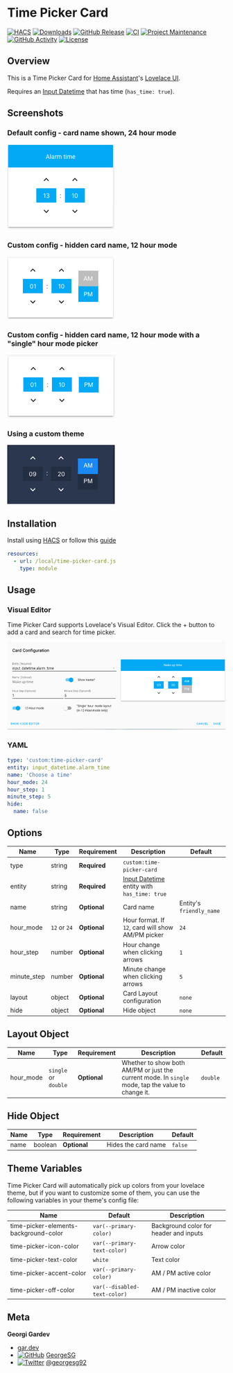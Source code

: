 # Time Picker Card

[![HACS][hacs-shield]][hacs-link]
[![Downloads][downloads-shield]][downloads-link]
[![GitHub Release][releases-shield]][releases-link]
[![CI][ci-shield]][ci-link]
[![Project Maintenance][maintenance-shield]][maintenance-link]
[![GitHub Activity][commits-shield]][commits-link]
[![License][license-shield]][license-link]

## Overview

This is a Time Picker Card for [Home Assistant](https://www.home-assistant.io/)'s [Lovelace UI](https://www.home-assistant.io/lovelace).

Requires an [Input Datetime](https://www.home-assistant.io/integrations/input_datetime/) that has time (`has_time: true`).

## Screenshots

### Default config - card name shown, 24 hour mode

![Default theme with card name](examples/default_with_name.png)

### Custom config - hidden card name, 12 hour mode

![Default theme with no card name](examples/default_without_name.png)

### Custom config - hidden card name, 12 hour mode with a "single" hour mode picker

![Default theme with single hour mode](examples/single_hour_mode.png)

### Using a custom theme

![Custom theme](examples/custom.png)

## Installation

Install using [HACS](https://hacs.xyz) or follow this [guide](https://github.com/thomasloven/hass-config/wiki/Lovelace-Plugins)

```yaml
resources:
  - url: /local/time-picker-card.js
    type: module
```

## Usage

### Visual Editor

Time Picker Card supports Lovelace's Visual Editor. Click the + button to add a card and search for time picker.

![Visual Editor](examples/visual_editor.png)

### YAML

```yaml
type: 'custom:time-picker-card'
entity: input_datetime.alarm_time
name: 'Choose a time'
hour_mode: 24
hour_step: 1
minute_step: 5
hide:
  name: false
```

## Options

| Name        | Type         | Requirement  | Description                                                                                               | Default                  |
| ----------- | ------------ | ------------ | --------------------------------------------------------------------------------------------------------- | ------------------------ |
| type        | string       | **Required** | `custom:time-picker-card`                                                                                 |                          |
| entity      | string       | **Required** | [Input Datetime](https://www.home-assistant.io/integrations/input_datetime/) entity with `has_time: true` |                          |
| name        | string       | **Optional** | Card name                                                                                                 | Entity's `friendly_name` |
| hour_mode   | `12` or `24` | **Optional** | Hour format. If `12`, card will show AM/PM picker                                                         | `24`                     |
| hour_step   | number       | **Optional** | Hour change when clicking arrows                                                                          | `1`                      |
| minute_step | number       | **Optional** | Minute change when clicking arrows                                                                        | `5`                      |
| layout      | object       | **Optional** | Card Layout configuration                                                                                 | `none`                   |
| hide        | object       | **Optional** | Hide object                                                                                               | `none`                   |

## Layout Object

| Name      | Type                 | Requirement  | Description                                                                                        | Default  |
| --------- | -------------------- | ------------ | -------------------------------------------------------------------------------------------------- | -------- |
| hour_mode | `single` or `double` | **Optional** | Whether to show both AM/PM or just the current mode. In `single` mode, tap the value to change it. | `double` |

## Hide Object

| Name | Type    | Requirement  | Description         | Default |
| ---- | ------- | ------------ | ------------------- | ------- |
| name | boolean | **Optional** | Hides the card name | `false` |

## Theme Variables

Time Picker Card will automatically pick up colors from your lovelace theme, but if you want to customize some of them,
you can use the following variables in your theme's config file:

| Name                                  | Default                      | Description                            |
| ------------------------------------- | ---------------------------- | -------------------------------------- |
| time-picker-elements-background-color | `var(--primary-color)`       | Background color for header and inputs |
| time-picker-icon-color                | `var(--primary-text-color)`  | Arrow color                            |
| time-picker-text-color                | `white`                      | Text color                             |
| time-picker-accent-color              | `var(--primary-color)`       | AM / PM active color                   |
| time-picker-off-color                 | `var(--disabled-text-color)` | AM / PM inactive color                 |

## Meta

**Georgi Gardev**

- [gar.dev](https://gar.dev)
- [![GitHub][github-icon]][github-link] [GeorgeSG][github-link]
- [![Twitter][twitter-icon]][twitter-link] [@georgesg92][twitter-link]

[hacs-shield]:        https://img.shields.io/badge/HACS-Default-brightgreen.svg
[hacs-link]:          https://github.com/custom-components/hacs
[downloads-shield]:   https://img.shields.io/github/downloads/GeorgeSG/lovelace-time-picker-card/latest/total?color=brightgreen&logo=github
[downloads-link]:     https://github.com/GeorgeSG/lovelace-time-picker-card/releases
[releases-shield]:    https://img.shields.io/github/release/GeorgeSG/lovelace-time-picker-card.svg
[releases-link]:      https://github.com/GeorgeSG/lovelace-time-picker-card/releases
[ci-shield]:          https://img.shields.io/github/workflow/status/GeorgeSG/lovelace-time-picker-card/CI?label=CI&logo=github&
[ci-link]:            https://github.com/GeorgeSG/lovelace-time-picker-card/actions?query=workflow%3ACI
[maintenance-shield]: https://img.shields.io/maintenance/yes/2020.svg
[maintenance-link]:   https://github.com/GeorgeSG/lovelace-time-picker-card
[commits-shield]:     https://img.shields.io/github/commit-activity/y/GeorgeSG/lovelace-time-picker-card
[commits-link]:       https://github.com/GeorgeSG/lovelace-time-picker-card/commits/master
[license-shield]:     https://img.shields.io/github/license/GeorgeSG/lovelace-time-picker-card?color=brightgreen
[license-link]:       https://github.com/GeorgeSG/lovelace-time-picker-card/blob/master/LICENSE

[github-icon]: http://i.imgur.com/9I6NRUm.png
[github-link]: https://github.com/GeorgeSG/
[twitter-icon]: http://i.imgur.com/wWzX9uB.png
[twitter-link]: https://twitter.com/georgesg92
